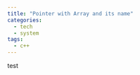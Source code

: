 ```yaml
---
title: "Pointer with Array and its name"
categories:
  - tech
  - system
tags:
  - c++
---
```

test

		
